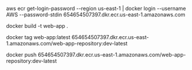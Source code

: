 aws ecr get-login-password --region us-east-1 | docker login --username AWS --password-stdin 654654507397.dkr.ecr.us-east-1.amazonaws.com

docker build -t web-app .

docker tag web-app:latest 654654507397.dkr.ecr.us-east-1.amazonaws.com/web-app-repository:dev-latest

docker push 654654507397.dkr.ecr.us-east-1.amazonaws.com/web-app-repository:dev-latest

